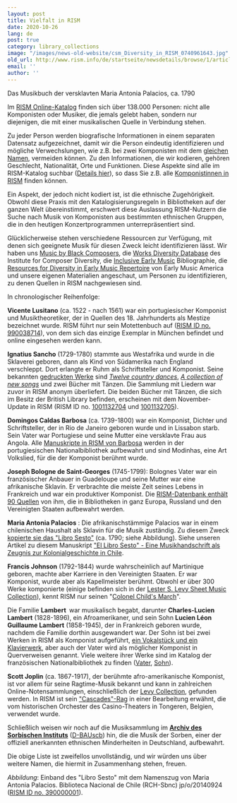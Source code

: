 ```yaml
---
layout: post
title: Vielfalt in RISM
date: 2020-10-26
lang: de
post: true
category: library_collections
image: "/images/news-old-website/csm_Diversity_in_RISM_0740961643.jpg"
old_url: http://www.rism.info/de/startseite/newsdetails/browse/1/article/64/diversity-in-rism.html
email: ''
author: ''
---
```


Das Musikbuch der versklavten Maria Antonia Palacios, ca. 1790

Im [RISM Online-Katalog](https://opac.rism.info/index.php?id=4 "Öffnet externen Link in neuem Fenster") finden sich über 138.000 Personen: nicht alle Komponisten oder Musiker, die jemals gelebt haben, sondern nur diejenigen, die mit einer musikalischen Quelle in Verbindung stehen.

Zu jeder Person werden biografische Informationen in einem separaten Datensatz aufgezeichnet, damit wir die Person eindeutig identifizieren und mögliche Verwechslungen, wie z.B. bei zwei Komponisten mit dem [gleichen Namen](/new_at_rism/2020/10/12/the-other-giacomo-puccini.html "Öffnet externen Link in neuem Fenster"), vermeiden können. Zu den Informationen, die wir kodieren, gehören Geschlecht, Nationalität, Orte und Funktionen. Diese Aspekte sind alle im RISM-Katalog suchbar ([Details hier](/rism_online_catalog/2018/10/22/searching-for-people-in-the-new-rism-catalog.html "Öffnet externen Link in neuem Fenster")), so dass Sie z.B. alle [Komponistinnen in RISM](https://opac.rism.info/metaopac/search?searchCategories%5B0%5D=-1&q=Composer+female&View=rism "Öffnet externen Link in neuem Fenster") finden können.&nbsp;

Ein Aspekt, der jedoch nicht kodiert ist, ist die ethnische Zugehörigkeit. Obwohl diese Praxis mit den Katalogisierungsregeln in Bibliotheken auf der ganzen Welt übereinstimmt, erschwert diese Auslassung RISM-Nutzern die Suche nach Musik von Komponisten aus bestimmten ethnischen Gruppen, die in den heutigen Konzertprogrammen unterrepräsentiert sind.

Glücklicherweise stehen verschiedene Ressourcen zur Verfügung, mit denen sich geeignete Musik für diesen Zweck leicht identifizieren lässt. Wir haben uns [Music by Black Composers](https://www.musicbyblackcomposers.org/resources/historic-composers-directory/ "Opens external link in new window"), die [Works Diversity Database](https://www.composerdiversity.com/icd-works-database "Opens external link in new window") des Institute for Composer Diversity, die [Inclusive Early Music](https://inclusiveearlymusic.org/bibliography "Opens external link in new window") Bibliographie, die [Resources for Diversity in Early Music Repertoire](https://www.earlymusicamerica.org/resources/resources-for-diversity-in-early-music-repertoire/ "Opens external link in new window") von Early Music America und unsere eigenen Materialien angeschaut, um Personen zu identifizieren, zu denen Quellen in RISM nachgewiesen sind.

In chronologischer Reihenfolge:  
  
**Vicente Lusitano** (ca. 1522 - nach 1561) war ein portugiesischer Komponist und Musiktheoretiker, der in Quellen des 18. Jahrhunderts als Mestize bezeichnet wurde. RISM führt nur sein Motettenbuch auf ([RISM ID no. 990038714](https://opac.rism.info/metaopac/perma.do?v=rism&q=-1%3d%22pe30014578%22 "Opens external link in new window")), von dem sich das einzige Exemplar in München befindet und online eingesehen werden kann.&nbsp;&nbsp; &nbsp; &nbsp;&nbsp;&nbsp; &nbsp; &nbsp;   
  
**Ignatius Sancho** (1729-1780) stammte aus Westafrika und wurde in die Sklaverei geboren, dann als Kind von Südamerika nach England verschleppt. Dort erlangte er Ruhm als Schriftsteller und Komponist. Seine bekannten [gedruckten Werke](https://opac.rism.info/metaopac/perma.do;jsessionid=08761929D5A2D591455CCEABAC04E081.touch02?v=rism&q=-1%3d%22pe30011895%22 "Opens external link in new window") sind _[Twelve country dances](https://opac.rism.info/search?id=990057268&View=rism "Opens external link in new window")_, [_A collection of new songs_](https://opac.rism.info/search?id=992003814&View=rism) und zwei Bücher mit Tänzen. Die Sammlung mit Liedern war zuvor in RISM anonym überliefert. Die beiden Bücher mit Tänzen, die sich im Besitz der British Library befinden, erscheinen mit dem November-Update in RISM (RISM ID no. [1001132704](https://opac.rism.info/search?id=1001132704&View=rism "Opens external link in new window") und [1001132705](https://opac.rism.info/search?id=1001132705&View=rism "Opens external link in new window")).   
  
**Domingos Caldas Barbosa** (ca. 1739-1800) war ein Komponist, Dichter und Schriftsteller, der in Rio de Janeiro geboren wurde und in Lissabon starb. Sein Vater war Portugiese und seine Mutter eine versklavte Frau aus Angola. Alle [Manuskripte in RISM von Barbosa](https://opac.rism.info/metaopac/perma.do?v=rism&q=-1%3d%22pe30017693%22 "Opens external link in new window") werden in der portugiesischen Nationalbibliothek aufbewahrt und sind Modinhas, eine Art Volkslied, für die der Komponist berühmt wurde.   
  
**Joseph Bologne de Saint-Georges** (1745-1799): Bolognes Vater war ein französischer Anbauer in Guadeloupe und seine Mutter war eine afrikanische Sklavin. Er verbrachte die meiste Zeit seines Lebens in Frankreich und war ein produktiver Komponist. Die [RISM-Datenbank enthält 90 Quellen](https://opac.rism.info/metaopac/perma.do?v=rism&q=-1%3d%22pe30002781%22 "Opens external link in new window") von ihm, die in Bibliotheken in ganz Europa, Russland und den Vereinigten Staaten aufbewahrt werden.   
  
**Maria Antonia Palacios** : Die afrikanischstämmige Palacios war in einem chilenischen Haushalt als Sklavin für die Musik zuständig. Zu diesem Zweck [kopierte sie das "Libro Sesto"](https://opac.rism.info/search?id=390000001&View=rism "Opens external link in new window") (ca. 1790; siehe Abbildung). Siehe unseren Artikel zu diesem Manuskript ["El Libro Sesto" - Eine Musikhandschrift als Zeugnis zur Kolonialgeschichte in Chile](/press_reviews/2016/02/25/18thcentury-music-manuscript-libro-sesto-tells-of.html "Öffnet externen Link in neuem Fenster").&nbsp;&nbsp;&nbsp;&nbsp;&nbsp;   
  
**Francis Johnson** (1792-1844) wurde wahrscheinlich auf Martinique geboren, machte aber Karriere in den Vereinigten Staaten. Er war Komponist, wurde aber als Kapellmeister berühmt. Obwohl er über 300 Werke komponierte (einige befinden sich in der [Lester S. Levy Sheet Music Collection](https://levysheetmusic.mse.jhu.edu/collection-search?search_api_fulltext=Francis++Johnson+ "Opens external link in new window")), kennt RISM nur seinen "[Colonel Child's March](https://opac.rism.info/metaopac/perma.do?v=rism&q=-1%3d%22pe30020203%22 "Opens external link in new window")".&nbsp;   
  
Die Familie **Lambert&nbsp;** war musikalisch begabt, darunter **Charles-Lucien Lambert** (1828-1896), ein Afroamerikaner, und sein Sohn **Lucien Léon Guillaume Lambert** (1858-1945), der in Frankreich geboren wurde, nachdem die Familie dorthin ausgewandert war. Der Sohn ist bei zwei Werken in RISM als Komponist aufgeführt, [ein Vokalstück und ein Klavierwerk](https://opac.rism.info/metaopac/perma.do?v=rism&q=-1%3d%22pe30016705%22 "Opens external link in new window"), aber auch der Vater wird als möglicher Komponist in Querverweisen genannt. Viele weitere ihrer Werke sind im Katalog der französischen Nationalbibliothek zu finden ([Vater](https://catalogue.bnf.fr/rechercher.do?index=TOUS3&numNotice=14841929&typeNotice=p "Opens external link in new window"), [Sohn](https://catalogue.bnf.fr/rechercher.do?index=TOUS3&numNotice=14799728&typeNotice=p "Opens external link in new window")).   
  
**Scott Joplin** (ca. 1867-1917), der berühmte afro-amerikanische Komponist, ist vor allem für seine Ragtime-Musik bekannt und kann in zahlreichen Online-Notensammlungen, einschließlich der [Levy Collection](https://levysheetmusic.mse.jhu.edu/collection-search?search_api_fulltext=scott+joplin "Opens external link in new window"), gefunden werden. In RISM ist sein ["Cascades"-Rag](/events/2017/03/30/scott-joplins-the-cascades-and-the-st-louis-worlds.html "Opens external link in new window") in einer Bearbeitung erwähnt, die vom historischen Orchester des Casino-Theaters in Tongeren, Belgien, verwendet wurde.&nbsp;   
  
Schließlich weisen wir noch auf die Musiksammlung im [**Archiv des Sorbischen Instituts**](/en/library_collections/2016/11/17/the-archive-of-the-sorbian-institute-in-germany.html "Öffnet externen Link in neuem Fenster") ([D-BAUscb](https://opac.rism.info/search?View=rism&siglum=D-BAUscb "Opens external link in new window")) hin, die die Musik der Sorben, einer der offiziell anerkannten ethnischen Minderheiten in Deutschland, aufbewahrt.

Die obige Liste ist zweifellos unvollständig, und wir würden uns über weitere Namen, die hiermit in Zusammenhang stehen, freuen.   
  
  
_Abbildung_: Einband des "Libro Sesto" mit dem Namenszug von Maria Antonia Palacios. Biblioteca Nacional de Chile (RCH-Sbnc) jp/o/20140924 ([RISM ID no. 390000001](https://opac.rism.info/search?id=390000001&View=rism "Opens external link in new window")).


